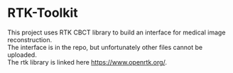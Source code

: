 # RTK-Toolkit

This project uses RTK CBCT library to build an interface for medical image reconstruction.  
The interface is in the repo, but unfortunately other files cannot be uploaded.  
The rtk library is linked here https://www.openrtk.org/.
